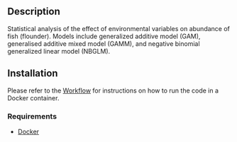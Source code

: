 ## Description
Statistical analysis of the effect of environmental variables on abundance of fish (flounder). Models include generalized additive model (GAM), generalised additive mixed model (GAMM), and negative binomial generalized linear model (NBGLM).

## Installation
Please refer to the [Workflow](Workflow.md) for instructions on how to run the code in a Docker container.

### Requirements
- [Docker](https://docs.docker.com/get-docker/)
  
###

